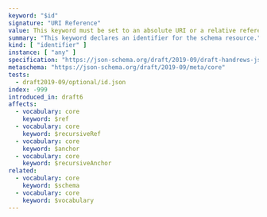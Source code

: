 ```yaml
---
keyword: "$id"
signature: "URI Reference"
value: This keyword must be set to an absolute URI or a relative reference as defined by [RFC 3986](https://www.rfc-editor.org/info/rfc3986) without a fragment
summary: "This keyword declares an identifier for the schema resource."
kind: [ "identifier" ]
instance: [ "any" ]
specification: "https://json-schema.org/draft/2019-09/draft-handrews-json-schema-02#rfc.section.8.2.2"
metaschema: "https://json-schema.org/draft/2019-09/meta/core"
tests:
  - draft2019-09/optional/id.json
index: -999
introduced_in: draft6
affects:
  - vocabulary: core
    keyword: $ref
  - vocabulary: core
    keyword: $recursiveRef
  - vocabulary: core
    keyword: $anchor
  - vocabulary: core
    keyword: $recursiveAnchor
related:
  - vocabulary: core
    keyword: $schema
  - vocabulary: core
    keyword: $vocabulary
---
```

